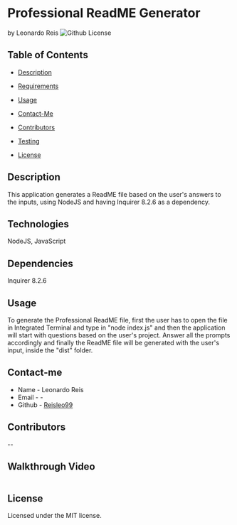 # Professional ReadME Generator
by Leonardo Reis
![Github License](https://img.shields.io/badge/license-MIT-blue.svg)
## Table of Contents
* [Description](#description)
* [Requirements](#requirements)
* [Usage](#usage)
* [Contact-Me](#contact-me)
* [Contributors](#contributors)
* [Testing](#testing)

* [License](#license)

## Description
This application generates a ReadME file based on the user's answers to the inputs, using NodeJS and having Inquirer 8.2.6 as a dependency.
## Technologies
NodeJS, JavaScript
## Dependencies
Inquirer 8.2.6
## Usage
To generate the Professional ReadME file, first the user has to open the file in Integrated Terminal and type in "node index.js" and then the application will start with questions based on the user's project.
Answer all the prompts accordingly and finally the ReadME file will be generated with the user's input, inside the "dist" folder.
## Contact-me
* Name - Leonardo Reis
* Email - -
* Github - [Reisleo99](https://github.com/Reisleo99)
## Contributors
--
## Walkthrough Video
```

```
## License

Licensed under the MIT license.